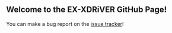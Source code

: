 ## Welcome to the EX-XDRiVER GitHub Page!

You can make a bug report on the [issue tracker](https://github.com/EX-XDRiVER/Issues)!
